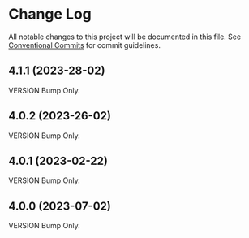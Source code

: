 # Change Log

All notable changes to this project will be documented in this file.
See [Conventional Commits](https://conventionalcommits.org) for commit guidelines.

## 4.1.1 (2023-28-02)

VERSION Bump Only.

## 4.0.2 (2023-26-02)

VERSION Bump Only.

## 4.0.1 (2023-02-22)

VERSION Bump Only.

## 4.0.0 (2023-07-02)

VERSION Bump Only.
